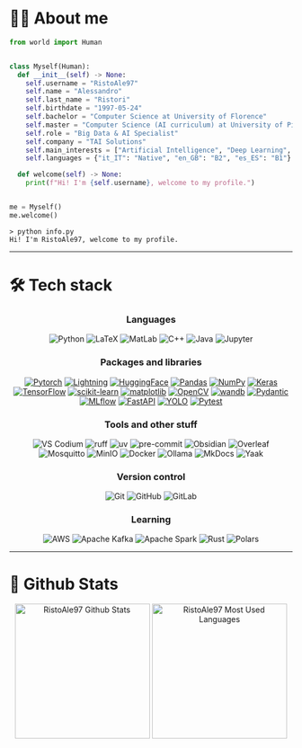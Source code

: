 # 🧑‍💻 About me
```python
from world import Human


class Myself(Human):
  def __init__(self) -> None:
    self.username = "RistoAle97"
    self.name = "Alessandro"
    self.last_name = "Ristori"
    self.birthdate = "1997-05-24"
    self.bachelor = "Computer Science at University of Florence"
    self.master = "Computer Science (AI curriculum) at University of Pisa"
    self.role = "Big Data & AI Specialist"
    self.company = "TAI Solutions"
    self.main_interests = ["Artificial Intelligence", "Deep Learning", "Natural Language Processing"]
    self.languages = {"it_IT": "Native", "en_GB": "B2", "es_ES": "B1"}

  def welcome(self) -> None:
    print(f"Hi! I'm {self.username}, welcome to my profile.")


me = Myself()
me.welcome()
```
```console
> python info.py
Hi! I'm RistoAle97, welcome to my profile.
```

---

# :hammer_and_wrench: Tech stack

<div align="center">

### Languages
![Python](https://img.shields.io/badge/Python-303030?style=for-the-badge&logo=python&logoColor=white)
![LaTeX](https://img.shields.io/badge/latex-303030?style=for-the-badge&logo=latex&logoColor=white)
![MatLab](https://img.shields.io/badge/matlab-303030?style=for-the-badge&logo=matlab&logoColor=white)
![C++](https://img.shields.io/badge/c++-303030?style=for-the-badge&logo=c%2B%2B&logoColor=white)
![Java](https://img.shields.io/badge/java-303030?style=for-the-badge&logo=java&logoColor=white)
![Jupyter](https://img.shields.io/badge/Jupyter-303030?style=for-the-badge&logo=jupyter&logoColor=white)

### Packages and libraries
[![Pytorch](https://img.shields.io/badge/PyTorch-303030?style=for-the-badge&logo=pytorch&logoColor=white)](https://github.com/pytorch/pytorch)
[![Lightning](https://img.shields.io/badge/Lightning-303030?style=for-the-badge&logo=lightning&logoColor=white)](https://github.com/Lightning-AI/lightning)
[![HuggingFace](https://img.shields.io/badge/huggingface-303030?style=for-the-badge&logo=huggingface&logoColor=white)](https://github.com/huggingface/transformers)
[![Pandas](https://img.shields.io/badge/pandas-303030?style=for-the-badge&logo=pandas&logoColor=white)](https://github.com/pandas-dev/pandas)
[![NumPy](https://img.shields.io/badge/numpy-303030?style=for-the-badge&logo=numpy&logoColor=white)](https://github.com/numpy/numpy)
[![Keras](https://img.shields.io/badge/Keras-303030?style=for-the-badge&logo=Keras&logoColor=white)](https://github.com/keras-team/keras)
[![TensorFlow](https://img.shields.io/badge/TensorFlow-303030?style=for-the-badge&logo=TensorFlow&logoColor=white)](https://github.com/tensorflow/tensorflow)
[![scikit-learn](https://img.shields.io/badge/scikit--learn-303030?style=for-the-badge&logo=scikit-learn&logoColor=white)](https://github.com/scikit-learn/scikit-learn)
[![matplotlib](https://img.shields.io/badge/matplotlib-303030?style=for-the-badge&logo=matplotlib&logoColor=white)](https://github.com/matplotlib/matplotlib)
[![OpenCV](https://img.shields.io/badge/OpenCV-303030?style=for-the-badge&logo=opencv&logoColor=white)](https://github.com/opencv/opencv-python)
[![wandb](https://img.shields.io/badge/wandb-303030?style=for-the-badge&logo=weightsandbiases&logoColor=white)](https://github.com/wandb/wandb)
[![Pydantic](https://img.shields.io/badge/Pydantic-303030?style=for-the-badge&logo=pydantic&logoColor=white)](https://github.com/pydantic/pydantic)
[![MLflow](https://img.shields.io/badge/MLflow-303030?style=for-the-badge&logo=MLflow&logoColor=white)](https://github.com/mlflow/mlflow)
[![FastAPI](https://img.shields.io/badge/FastAPI-303030?style=for-the-badge&logo=fastapi&logoColor=white)](https://github.com/fastapi/fastapi)
[![YOLO](https://img.shields.io/badge/YOLO-303030?style=for-the-badge&logo=yolo&logoColor=white)](https://github.com/ultralytics/ultralytics)
[![Pytest](https://img.shields.io/badge/Pytest-303030?style=for-the-badge&logo=pytest&logoColor=white)](https://github.com/pytest-dev/pytest)

### Tools and other stuff
![VS Codium](https://img.shields.io/badge/VSCodium-303030?style=for-the-badge&logo=vscodium&logoColor=white)
![ruff](https://img.shields.io/badge/ruff-303030?style=for-the-badge&logo=ruff&logoColor=white)
![uv](https://img.shields.io/badge/uv-303030?style=for-the-badge&logo=uv&logoColor=white)
![pre-commit](https://img.shields.io/badge/precommit-303030?style=for-the-badge&logo=precommit&logoColor=white)
![Obsidian](https://img.shields.io/badge/Obsidian-303030?style=for-the-badge&logo=obsidian&logoColor=white)
![Overleaf](https://img.shields.io/badge/Overleaf-303030?style=for-the-badge&logo=overleaf&logoColor=white)
![Mosquitto](https://img.shields.io/badge/Mosquitto-303030?style=for-the-badge&logo=eclipse-mosquitto&logoColor=white)
![MinIO](https://img.shields.io/badge/MinIO-303030?style=for-the-badge&logo=minio&logoColor=white)
![Docker](https://img.shields.io/badge/Docker-303030?style=for-the-badge&logo=docker&logoColor=white)
![Ollama](https://img.shields.io/badge/Ollama-303030?style=for-the-badge&logo=ollama&logoColor=white)
![MkDocs](https://img.shields.io/badge/MkDocs-303030?style=for-the-badge&logo=materialformkdocs&logoColor=white)
![Yaak](https://img.shields.io/badge/Yaak-303030?style=for-the-badge&logo=yaak&logoColor=white)

### Version control
![Git](https://img.shields.io/badge/Git-303030?style=for-the-badge&logo=git&logoColor=white)
![GitHub](https://img.shields.io/badge/GitHub-303030?style=for-the-badge&logo=github&logoColor=white)
![GitLab](https://img.shields.io/badge/GitLab-303030?style=for-the-badge&logo=gitlab&logoColor=white)

### Learning
![AWS](https://img.shields.io/badge/AWS-303030?style=for-the-badge&logo=amazon-web-services&logoColor=white)
![Apache Kafka](https://img.shields.io/badge/Kafka-303030?style=for-the-badge&logo=apache-kafka&logoColor=white)
![Apache Spark](https://img.shields.io/badge/Spark-303030?style=for-the-badge&logo=apache-spark&logoColor=white)
![Rust](https://img.shields.io/badge/Rust-303030?style=for-the-badge&logo=rust&logoColor=white)
![Polars](https://img.shields.io/badge/Polars-303030?style=for-the-badge&logo=polars&logoColor=white)

</div>

---

# :bookmark_tabs: Github Stats

<div align="center">
  <img src="https://github-readme-stats.vercel.app/api?username=RistoAle97&show=reviews,discussions_started&show_icons=true&count_private=true&hide_border=true&theme=github_dark&bg_color=00000000" alt="RistoAle97 Github Stats" height=240/>
  <img src="https://github-readme-stats.vercel.app/api/top-langs/?username=RistoAle97&langs_count=3&hide_border=true&theme=github_dark&bg_color=00000000" alt="RistoAle97 Most Used Languages" height=240/>
</div>

<!-- [![RistoAle97's github activity graph](https://github-readme-activity-graph.vercel.app/graph?username=RistoAle97&theme=github-dark&hide_border=true&custom_title=RistoAle97%20Activity%20Graph)](https://github.com/ashutosh00710/github-readme-activity-graph) -->

